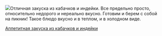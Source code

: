 <!--2025-06-03 21:15:31-->
<div class="yb">
  <div class="rss povarenok"><a href="https://www.povarenok.ru/recipes/show/182751/"><img src="https://www.povarenok.ru/data/cache/2025jun/03/49/3179348_20548-640x480.jpg"></a>Отличная закуска из кабачков и индейки. Все предельно просто, относительно недорого и нереально вкусно. Готовим и берем с собой на пикник! Такое блюдо вкусно и в теплом, и в холодном виде. <p class="titl"><a href="https://www.povarenok.ru/recipes/show/182751/">Аппетитная закуска из кабачков и индейки</a></p></div>
</div>

